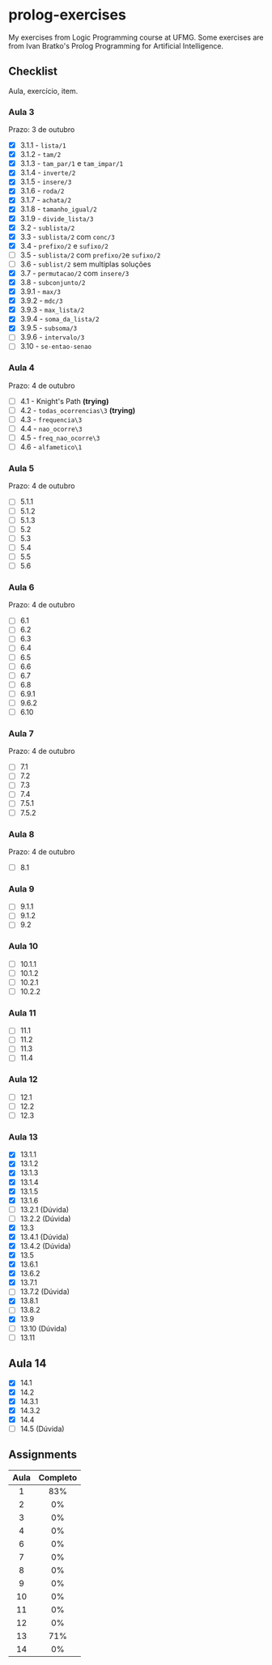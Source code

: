 # prolog-exercises

My exercises from Logic Programming course at UFMG. Some exercises are from Ivan Bratko's Prolog Programming for Artificial Intelligence.

## Checklist

Aula, exercício, item.

### Aula 3

Prazo: 3 de outubro

- [x] 3.1.1 - `lista/1`
- [x] 3.1.2 - `tam/2`
- [x] 3.1.3 - `tam_par/1` e `tam_impar/1`
- [x] 3.1.4 - `inverte/2`
- [x] 3.1.5 - `insere/3`
- [x] 3.1.6 - `roda/2`
- [x] 3.1.7 - `achata/2`
- [x] 3.1.8 - `tamanho_igual/2`
- [x] 3.1.9 - `divide_lista/3`
- [x] 3.2 - `sublista/2`
- [x] 3.3 - `sublista/2` com `conc/3`
- [x] 3.4 - `prefixo/2` e `sufixo/2`
- [ ] 3.5 - `sublista/2` com `prefixo/2`e `sufixo/2`
- [ ] 3.6 - `sublist/2` sem multiplas soluções
- [x] 3.7 - `permutacao/2` com `insere/3`
- [x] 3.8 - `subconjunto/2`
- [x] 3.9.1 - `max/3`
- [x] 3.9.2 - `mdc/3`
- [x] 3.9.3 - `max_lista/2`
- [x] 3.9.4 - `soma_da_lista/2`
- [x] 3.9.5 - `subsoma/3`
- [ ] 3.9.6 - `intervalo/3`
- [ ] 3.10 - `se-entao-senao`

### Aula 4

Prazo: 4 de outubro

- [ ] 4.1 - Knight's Path **(trying)**
- [ ] 4.2 - `todas_ocorrencias\3` **(trying)**
- [ ] 4.3 - `frequencia\3`
- [ ] 4.4 - `nao_ocorre\3`
- [ ] 4.5 - `freq_nao_ocorre\3`
- [ ] 4.6 - `alfametico\1`

### Aula 5

Prazo: 4 de outubro

- [ ] 5.1.1
- [ ] 5.1.2
- [ ] 5.1.3
- [ ] 5.2
- [ ] 5.3
- [ ] 5.4
- [ ] 5.5
- [ ] 5.6

### Aula 6

Prazo: 4 de outubro

- [ ] 6.1
- [ ] 6.2
- [ ] 6.3
- [ ] 6.4
- [ ] 6.5
- [ ] 6.6
- [ ] 6.7
- [ ] 6.8
- [ ] 6.9.1
- [ ] 9.6.2
- [ ] 6.10

### Aula 7

Prazo: 4 de outubro

- [ ] 7.1
- [ ] 7.2
- [ ] 7.3
- [ ] 7.4
- [ ] 7.5.1
- [ ] 7.5.2

### Aula 8

Prazo: 4 de outubro

- [ ] 8.1

### Aula 9

- [ ] 9.1.1
- [ ] 9.1.2
- [ ] 9.2

### Aula 10

- [ ] 10.1.1
- [ ] 10.1.2
- [ ] 10.2.1
- [ ] 10.2.2

### Aula 11

- [ ] 11.1
- [ ] 11.2
- [ ] 11.3
- [ ] 11.4

### Aula 12

- [ ] 12.1
- [ ] 12.2
- [ ] 12.3

### Aula 13

- [x] 13.1.1
- [x] 13.1.2
- [x] 13.1.3
- [x] 13.1.4
- [x] 13.1.5
- [x] 13.1.6
- [ ] 13.2.1 (Dúvida)
- [ ] 13.2.2 (Dúvida)
- [x] 13.3
- [x] 13.4.1 (Dúvida)
- [x] 13.4.2 (Dúvida)
- [x] 13.5
- [x] 13.6.1
- [x] 13.6.2
- [x] 13.7.1
- [ ] 13.7.2 (Dúvida)
- [x] 13.8.1
- [ ] 13.8.2
- [x] 13.9
- [ ] 13.10 (Dúvida)
- [ ] 13.11

## Aula 14

- [x] 14.1
- [x] 14.2
- [x] 14.3.1
- [x] 14.3.2
- [x] 14.4
- [ ] 14.5 (Dúvida)

## Assignments

| Aula | Completo |
|:-:|:-:|
| 1 | 83% |
| 2 | 0% |
| 3 | 0% |
| 4 | 0% |
| 6 | 0% |
| 7 | 0% |
| 8 | 0% |
| 9 | 0% |
| 10 | 0% |
| 11 | 0% |
| 12 | 0% |
| 13 | 71% |
| 14 | 0% |